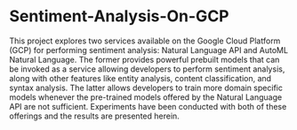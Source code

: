 # Sentiment-Analysis-On-GCP
This project explores two services available on the Google Cloud Platform (GCP) for performing sentiment analysis: Natural Language API and AutoML Natural Language. The former provides powerful prebuilt models that can be invoked as a service allowing developers to perform sentiment analysis, along with other features like entity analysis, content classification, and syntax analysis. The latter allows developers to train more domain specific models whenever the pre-trained models offered by the Natural Language API are not sufficient. Experiments have been conducted with both of these offerings and the results are presented herein.
